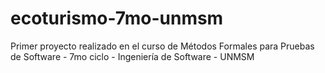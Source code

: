 # ecoturismo-7mo-unmsm
Primer proyecto realizado en el curso de Métodos Formales para Pruebas de Software - 7mo ciclo - Ingeniería de Software - UNMSM
